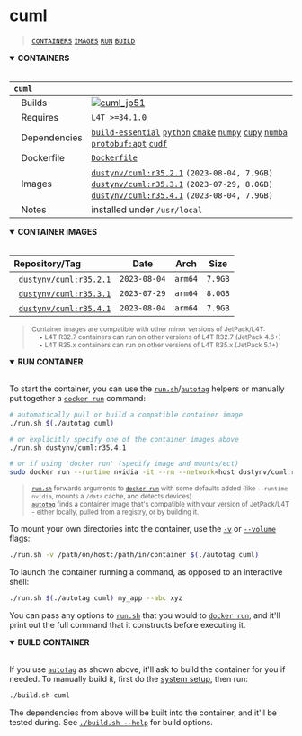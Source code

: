 # cuml

> [`CONTAINERS`](#user-content-containers) [`IMAGES`](#user-content-images) [`RUN`](#user-content-run) [`BUILD`](#user-content-build)

<details open>
<summary><b><a id="containers">CONTAINERS</a></b></summary>
<br>

| **`cuml`** | |
| :-- | :-- |
| &nbsp;&nbsp;&nbsp;Builds | [![`cuml_jp51`](https://img.shields.io/github/actions/workflow/status/dusty-nv/jetson-containers/cuml_jp51.yml?label=cuml:jp51)](https://github.com/dusty-nv/jetson-containers/actions/workflows/cuml_jp51.yml) |
| &nbsp;&nbsp;&nbsp;Requires | `L4T >=34.1.0` |
| &nbsp;&nbsp;&nbsp;Dependencies | [`build-essential`](/packages/build-essential) [`python`](/packages/python) [`cmake`](/packages/cmake/cmake_pip) [`numpy`](/packages/numpy) [`cupy`](/packages/cupy) [`numba`](/packages/numba) [`protobuf:apt`](/packages/protobuf/protobuf_apt) [`cudf`](/packages/rapids/cudf) |
| &nbsp;&nbsp;&nbsp;Dockerfile | [`Dockerfile`](Dockerfile) |
| &nbsp;&nbsp;&nbsp;Images | [`dustynv/cuml:r35.2.1`](https://hub.docker.com/r/dustynv/cuml/tags) `(2023-08-04, 7.9GB)`<br>[`dustynv/cuml:r35.3.1`](https://hub.docker.com/r/dustynv/cuml/tags) `(2023-07-29, 8.0GB)`<br>[`dustynv/cuml:r35.4.1`](https://hub.docker.com/r/dustynv/cuml/tags) `(2023-08-04, 7.9GB)` |
| &nbsp;&nbsp;&nbsp;Notes | installed under `/usr/local` |

</details>

<details open>
<summary><b><a id="images">CONTAINER IMAGES</a></b></summary>
<br>

| Repository/Tag | Date | Arch | Size |
| :-- | :--: | :--: | :--: |
| &nbsp;&nbsp;[`dustynv/cuml:r35.2.1`](https://hub.docker.com/r/dustynv/cuml/tags) | `2023-08-04` | `arm64` | `7.9GB` |
| &nbsp;&nbsp;[`dustynv/cuml:r35.3.1`](https://hub.docker.com/r/dustynv/cuml/tags) | `2023-07-29` | `arm64` | `8.0GB` |
| &nbsp;&nbsp;[`dustynv/cuml:r35.4.1`](https://hub.docker.com/r/dustynv/cuml/tags) | `2023-08-04` | `arm64` | `7.9GB` |

> <sub>Container images are compatible with other minor versions of JetPack/L4T:</sub><br>
> <sub>&nbsp;&nbsp;&nbsp;&nbsp;• L4T R32.7 containers can run on other versions of L4T R32.7 (JetPack 4.6+)</sub><br>
> <sub>&nbsp;&nbsp;&nbsp;&nbsp;• L4T R35.x containers can run on other versions of L4T R35.x (JetPack 5.1+)</sub><br>
</details>

<details open>
<summary><b><a id="run">RUN CONTAINER</a></b></summary>
<br>

To start the container, you can use the [`run.sh`](/docs/run.md)/[`autotag`](/docs/run.md#autotag) helpers or manually put together a [`docker run`](https://docs.docker.com/engine/reference/commandline/run/) command:
```bash
# automatically pull or build a compatible container image
./run.sh $(./autotag cuml)

# or explicitly specify one of the container images above
./run.sh dustynv/cuml:r35.4.1

# or if using 'docker run' (specify image and mounts/ect)
sudo docker run --runtime nvidia -it --rm --network=host dustynv/cuml:r35.4.1
```
> <sup>[`run.sh`](/docs/run.md) forwards arguments to [`docker run`](https://docs.docker.com/engine/reference/commandline/run/) with some defaults added (like `--runtime nvidia`, mounts a `/data` cache, and detects devices)</sup><br>
> <sup>[`autotag`](/docs/run.md#autotag) finds a container image that's compatible with your version of JetPack/L4T - either locally, pulled from a registry, or by building it.</sup>

To mount your own directories into the container, use the [`-v`](https://docs.docker.com/engine/reference/commandline/run/#volume) or [`--volume`](https://docs.docker.com/engine/reference/commandline/run/#volume) flags:
```bash
./run.sh -v /path/on/host:/path/in/container $(./autotag cuml)
```
To launch the container running a command, as opposed to an interactive shell:
```bash
./run.sh $(./autotag cuml) my_app --abc xyz
```
You can pass any options to [`run.sh`](/docs/run.md) that you would to [`docker run`](https://docs.docker.com/engine/reference/commandline/run/), and it'll print out the full command that it constructs before executing it.
</details>
<details open>
<summary><b><a id="build">BUILD CONTAINER</b></summary>
<br>

If you use [`autotag`](/docs/run.md#autotag) as shown above, it'll ask to build the container for you if needed.  To manually build it, first do the [system setup](/docs/setup.md), then run:
```bash
./build.sh cuml
```
The dependencies from above will be built into the container, and it'll be tested during.  See [`./build.sh --help`](/jetson_containers/build.py) for build options.
</details>
